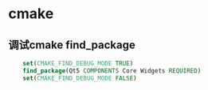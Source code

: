 # cmake

## 调试cmake find_package
```cmake
    set(CMAKE_FIND_DEBUG_MODE TRUE)
    find_package(Qt5 COMPONENTS Core Widgets REQUIRED)
    set(CMAKE_FIND_DEBUG_MODE FALSE)
```